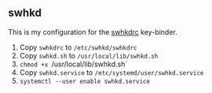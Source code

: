 ## swhkd

This is my configuration for the [swhkdrc](https://github.com/waycrate/swhkd) key-binder.

1. Copy `swhkdrc` to `/etc/swhkd/swhkdrc`
3. Copy `swhkd.sh` to `/usr/local/lib/swhkd.sh`
4. `chmod +x `/usr/local/lib/swhkd.sh`
5. Copy `swhkd.service` to `/etc/systemd/user/swhkd.service`
6. `systemctl --user enable swhkd.service`